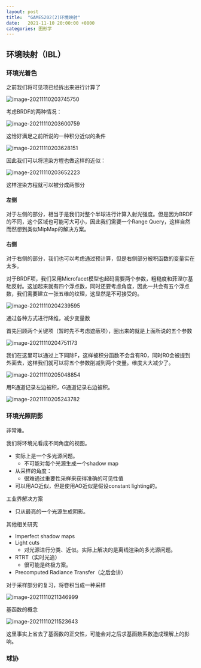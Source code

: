 ```yaml
---
layout: post
title:  "GAMES202(2)环境映射"
date:   2021-11-10 20:00:00 +0800
categories: 图形学
---
```



## 环境映射（IBL）

### 环境光着色

之前我们将可见项已经拆出来进行计算了

![image-20211110203745750](/img/2021-11-10-GAMES202【二】环境映射.assets/image-20211110203745750.png)

考虑BRDF的两种情况：

![image-20211110203600759](/img/2021-11-10-GAMES202【二】环境映射.assets/image-20211110203600759.png)

这恰好满足之前所说的一种积分近似的条件

![image-20211110203628151](/img/2021-11-10-GAMES202【二】环境映射.assets/image-20211110203628151.png)



因此我们可以将渲染方程也做这样的近似：

![image-20211110203652223](/img/2021-11-10-GAMES202【二】环境映射.assets/image-20211110203652223.png)

这样渲染方程就可以被分成两部分

#### 左侧

对于左侧的部分，相当于是我们对整个半球进行计算入射光强度。但是因为BRDF的不同，这个区域也可能可大可小，因此我们需要一个Range Query，这样自然而然想到类似MipMap的解决方案。

#### 右侧

对于右侧的部分，我们也可以考虑通过预计算，但是右侧部分被积函数的变量实在太多。

对于BRDF项，我们采用Microfacet模型也起码需要两个参数，粗糙度和菲涅尔基础反射。这加起来就有四个浮点数，同时还要考虑角度，因此一共会有五个浮点数，我们需要建立一张五维的纹理，这显然是不可接受的。 

![image-20211110204239595](/img/2021-11-10-GAMES202【二】环境映射.assets/image-20211110204239595.png)

通过各种方式进行降维，减少变量数

首先回顾两个关键项（暂时先不考虑遮蔽项），圈出来的就是上面所说的五个参数

![image-20211110204751173](/img/2021-11-10-GAMES202【二】环境映射.assets/image-20211110204751173.png)

我们在这里可以通过上下同除F，这样被积分函数不会含有R0，同时R0会被提到外面去，这样我们就可以将五个参数削减到两个变量。维度大大减少了。

![image-20211110205048854](/img/2021-11-10-GAMES202【二】环境映射.assets/image-20211110205048854.png)

用R通道记录左边被积，G通道记录右边被积。

![image-20211110205243782](/img/2021-11-10-GAMES202【二】环境映射.assets/image-20211110205243782.png)





### 环境光照阴影

非常难。

我们将环境光看成不同角度的视图。

- 实际上是一个多光源问题。
  - 不可能对每个光源生成一个shadow map
- 从采样的角度：
  - 很难通过重要性采样来获得准确的可见性值
- 可以用AO近似，但是使用AO近似是假设constant lighting的。



工业界解决方案

- 只从最亮的一个光源生成阴影。

其他相关研究

- Imperfect shadow maps
- Light cuts
  - 对光源进行分类、近似。实际上解决的是离线渲染的多光源问题。
- RTRT（实时光追）
  - 很可能是终极方案。
- Precomputed Radiance Transfer（之后会讲）



对于采样部分的复习，将卷积当成一种采样

![image-20211110211346999](/img/2021-11-10-GAMES202【二】环境映射.assets/image-20211110211346999.png)

基函数的概念

![image-20211110211523643](/img/2021-11-10-GAMES202【二】环境映射.assets/image-20211110211523643.png)

这里事实上省去了基函数的正交性，可能会对之后求基函数系数造成理解上的影响。



### 球协

